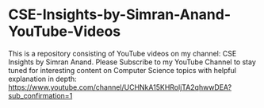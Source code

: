 # CSE-Insights-by-Simran-Anand-YouTube-Videos
This is a repository consisting of YouTube videos on my channel: CSE Insights by Simran Anand. Please Subscribe to my YouTube Channel to stay tuned for interesting content on Computer Science topics with helpful explanation in depth: https://www.youtube.com/channel/UCHNkA15KHRoljTA2qhwwDEA?sub_confirmation=1
